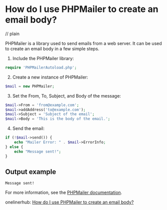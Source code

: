 # How do I use PHPMailer to create an email body?
// plain

PHPMailer is a library used to send emails from a web server. It can be used to create an email body in a few simple steps.

1. Include the PHPMailer library:
```php
require 'PHPMailerAutoload.php';
```

2. Create a new instance of PHPMailer:
```php
$mail = new PHPMailer;
```

3. Set the From, To, Subject, and Body of the message:
```php
$mail->From = 'from@example.com';
$mail->addAddress('to@example.com');
$mail->Subject = 'Subject of the email';
$mail->Body = 'This is the body of the email.';
```

4. Send the email:
```php
if (!$mail->send()) {
    echo "Mailer Error: " . $mail->ErrorInfo;
} else {
    echo "Message sent!";
}
```

## Output example

```
Message sent!
```

For more information, see the [PHPMailer documentation](https://github.com/PHPMailer/PHPMailer).

onelinerhub: [How do I use PHPMailer to create an email body?](https://onelinerhub.com/phpmailer/how-do-i-use-phpmailer-to-create-an-email-body)